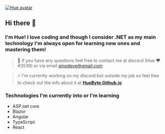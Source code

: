 <a href="https://huebyte.github.io/" title="Avatar" alt="Hue's avatar"><img src="https://i.pinimg.com/originals/44/b5/f8/44b5f828f4d32585f7a66f01e673ee32.png" title="Hue" alt="Hue avatar"></a>
## Hi there 👋
### I'm Hue! I love coding and though I consider .NET as my main technology I'm always open for learning new ones and mastering them!

> 💬 If you have any questions feel free to contact me at discord (Hue ❤#3539) or via email ainodeve@gmail.com

> ⚡ I'm currently working on my discord bot outside my job so feel free to check out the info about it at <a href="https://huebyte.github.io/Bot" target="_blank">**HueByte.Github.io**</a>

### Technologies I'm currently into or I'm learning 

- ASP.net core
- Blazor
- Angular 
- TypeScript 
- React
